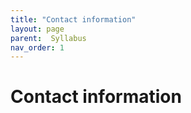 ```yaml
---
title: "Contact information"
layout: page
parent:  Syllabus
nav_order: 1
---
```


# Contact information